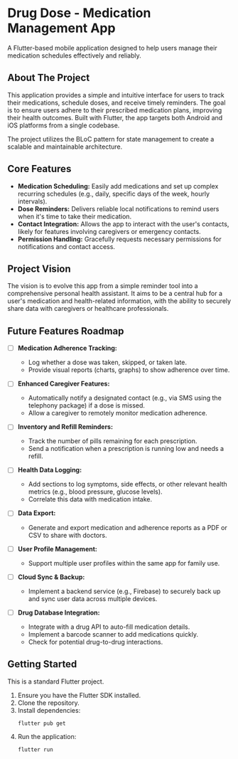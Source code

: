 # Drug Dose - Medication Management App

A Flutter-based mobile application designed to help users manage their medication schedules effectively and reliably.

## About The Project

This application provides a simple and intuitive interface for users to track their medications, schedule doses, and receive timely reminders. The goal is to ensure users adhere to their prescribed medication plans, improving their health outcomes. Built with Flutter, the app targets both Android and iOS platforms from a single codebase.

The project utilizes the BLoC pattern for state management to create a scalable and maintainable architecture.

## Core Features

*   **Medication Scheduling:** Easily add medications and set up complex recurring schedules (e.g., daily, specific days of the week, hourly intervals).
*   **Dose Reminders:** Delivers reliable local notifications to remind users when it's time to take their medication.
*   **Contact Integration:** Allows the app to interact with the user's contacts, likely for features involving caregivers or emergency contacts.
*   **Permission Handling:** Gracefully requests necessary permissions for notifications and contact access.

## Project Vision

The vision is to evolve this app from a simple reminder tool into a comprehensive personal health assistant. It aims to be a central hub for a user's medication and health-related information, with the ability to securely share data with caregivers or healthcare professionals.

## Future Features Roadmap

-   [ ] **Medication Adherence Tracking:**
    *   Log whether a dose was taken, skipped, or taken late.
    *   Provide visual reports (charts, graphs) to show adherence over time.

-   [ ] **Enhanced Caregiver Features:**
    *   Automatically notify a designated contact (e.g., via SMS using the telephony package) if a dose is missed.
    *   Allow a caregiver to remotely monitor medication adherence.

-   [ ] **Inventory and Refill Reminders:**
    *   Track the number of pills remaining for each prescription.
    *   Send a notification when a prescription is running low and needs a refill.

-   [ ] **Health Data Logging:**
    *   Add sections to log symptoms, side effects, or other relevant health metrics (e.g., blood pressure, glucose levels).
    *   Correlate this data with medication intake.

-   [ ] **Data Export:**
    *   Generate and export medication and adherence reports as a PDF or CSV to share with doctors.

-   [ ] **User Profile Management:**
    *   Support multiple user profiles within the same app for family use.

-   [ ] **Cloud Sync & Backup:**
    *   Implement a backend service (e.g., Firebase) to securely back up and sync user data across multiple devices.

-   [ ] **Drug Database Integration:**
    *   Integrate with a drug API to auto-fill medication details.
    *   Implement a barcode scanner to add medications quickly.
    *   Check for potential drug-to-drug interactions.

## Getting Started

This is a standard Flutter project.

1.  Ensure you have the Flutter SDK installed.
2.  Clone the repository.
3.  Install dependencies:
    ```sh
    flutter pub get
    ```
4.  Run the application:
    ```sh
    flutter run
    ```